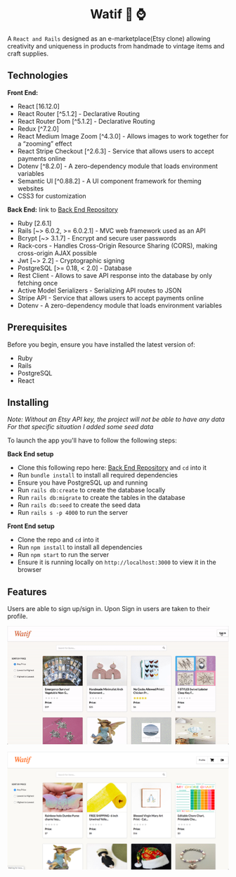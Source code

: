 <h1 align="center">Watif 👜 ⌚️</h1>

A `React and Rails` designed as an e-marketplace(Etsy clone) allowing creativity and uniqueness in products from handmade to vintage items and craft supplies.</p>


## Technologies

**Front End:** 
- React [16.12.0]
- React Router [^5.1.2] - Declarative Routing
- React Router Dom [^5.1.2] - Declarative Routing
- Redux [^7.2.0]
- React Medium Image Zoom [^4.3.0] - Allows images to work together for a “zooming” effect
- React Stripe Checkout [^2.6.3] - Service that allows users to accept payments online
- Dotenv [^8.2.0] - A zero-dependency module that loads environment variables
- Semantic UI [^0.88.2] - A UI component framework for theming websites
- CSS3 for customization


**Back End:** link to [Back End Repository](https://github.com/valentinem1/watif_backend)
- Ruby [2.6.1]
- Rails [~> 6.0.2, >= 6.0.2.1] - MVC web framework used as an API
- Bcrypt [~> 3.1.7] - Encrypt and secure user passwords
- Rack-cors - Handles Cross-Origin Resource Sharing (CORS), making cross-origin AJAX possible
- Jwt [~> 2.2] - Cryptographic signing
- PostgreSQL [>= 0.18, < 2.0] - Database
- Rest Client - Allows to save API response into the database by only fetching once
- Active Model Serializers - Serializing API routes to JSON
- Stripe API - Service that allows users to accept payments online
- Dotenv -  A zero-dependency module that loads environment variables

## Prerequisites
Before you begin, ensure you have installed the latest version of:

- Ruby
- Rails
- PostgreSQL
- React

## Installing
_Note: Without an Etsy API key, the project will not be able to have any data_<br />
_For that specific situation I added some seed data_<br />

To launch the app you'll have to follow the following steps:

**Back End setup**
- Clone this following repo here: [Back End Repository](https://github.com/valentinem1/watif_backend) and `cd` into it
- Run `bundle install` to install all required dependencies
- Ensure you have PostgreSQL up and running
- Run `rails db:create` to create the database locally
- Run `rails db:migrate` to create the tables in the database
- Run `rails db:seed` to create the seed data
- Run `rails s -p 4000` to run the server

**Front End setup**
- Clone the repo and `cd` into it
- Run `npm install` to install all dependencies
- Run `npm start` to run the server
- Ensure it is running locally on `http://localhost:3000` to view it in the browser

## Features

Users are able to sign up/sign in. Upon Sign in users are taken to their profile.

![login gif](./images/login.gif)

![Home Page picture](./images/homepagedemo.jpeg)

